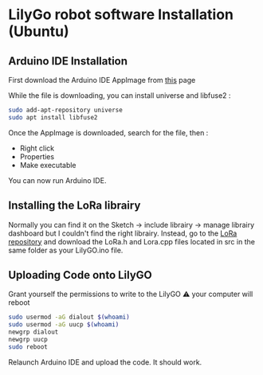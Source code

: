 # LilyGo robot software Installation (Ubuntu)

## Arduino IDE Installation

First download the Arduino IDE AppImage from [this](https://www.arduino.cc/en/software) page

While the file is downloading, you can install universe and libfuse2 :

```bash
sudo add-apt-repository universe
sudo apt install libfuse2
```

Once the AppImage is downloaded, search for the file, then :
* Right click
* Properties
* Make executable

You can now run Arduino IDE.

## Installing the LoRa librairy

Normally you can find it on the Sketch -> include librairy -> manage librairy dashboard but I couldn't find the right librairy. Instead, go to the [LoRa repository](https://github.com/sandeepmistry/arduino-LoRa) and download the LoRa.h and Lora.cpp files located in src in the same folder as your LilyGO.ino file.


## Uploading Code onto LilyGO
Grant yourself the permissions to write to the LilyGO
:warning: your computer will reboot
```bash
sudo usermod -aG dialout $(whoami)
sudo usermod -aG uucp $(whoami)
newgrp dialout
newgrp uucp
sudo reboot
```

Relaunch Arduino IDE and upload the code.
It should work.